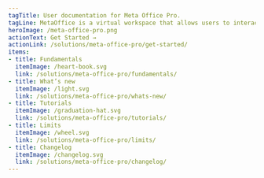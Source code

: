 ```yaml
---
tagTitle: User documentation for Meta Office Pro.
tagLine: MetaOffice is a virtual workspace that allows users to interact and collaborate with their colleagues. Interactions are facilitated by the presence of 2D avatars that allow users to represent themselves virtually on a map.
heroImage: /meta-office-pro.png
actionText: Get Started →
actionLink: /solutions/meta-office-pro/get-started/
items:
- title: Fundamentals​
  itemImage: /heart-book.svg
  link: /solutions/meta-office-pro/fundamentals/
- title: What’s new
  itemImage: /light.svg
  link: /solutions/meta-office-pro/whats-new/
- title: Tutorials
  itemImage: /graduation-hat.svg
  link: /solutions/meta-office-pro/tutorials/
- title: Limits
  itemImage: /wheel.svg
  link: /solutions/meta-office-pro/limits/
- title: Changelog
  itemImage: /changelog.svg
  link: /solutions/meta-office-pro/changelog/
---
```




<Overview />
<Hubspot />
<Clarity />
<GoogleAnalytics />